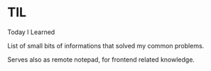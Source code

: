 # TIL
Today I Learned  

List of small bits of informations that solved my common problems.

Serves also as remote notepad, for frontend related knowledge.
